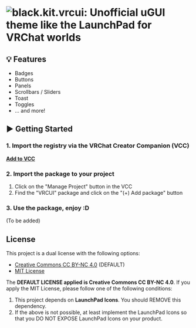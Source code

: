 # ![black.kit.vrcui: Unofficial uGUI theme like the LaunchPad for VRChat worlds](https://kurone-kito.github.io/vrc-ui/banner.png)

## 💡 Features

- Badges
- Buttons
- Panels
- Scrollbars / Sliders
- Toast
- Toggles
- ... and more!

## ▶ Getting Started

### 1. Import the registry via the VRChat Creator Companion (VCC)

**[Add to VCC](vcc://vpm/addRepo?url=https%3A%2F%2Fkurone-kito.github.io%2Fvpm%2Findex.json)**

### 2. Import the package to your project

1. Click on the "Manage Project" button in the VCC
2. Find the "VRCUI" package and click on the "(+) Add package" button

### 3. Use the package, enjoy :D

(To be added)

## License

This project is a dual license with the following options:

- [Creative Commons CC BY-NC 4.0](https://creativecommons.org/licenses/by-nc/4.0/)
  (DEFAULT)
- [MIT License](https://opensource.org/licenses/MIT)

The **DEFAULT LICENSE applied is Creative Commons CC BY-NC 4.0**.
If you apply the MIT License, please follow one of the following conditions:

1. This project depends on **LaunchPad Icons**.
   You should REMOVE this dependency.
2. If the above is not possible, at least implement the LaunchPad Icons so
   that you DO NOT EXPOSE LaunchPad Icons on your product.
